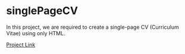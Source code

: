 # singlePageCV
<p>In this project, we are required to create a single-page CV (Curriculum Vitae) using only HTML. </p>
<a href="https://roadmap.sh/projects/single-page-cv">Project Link </a>
